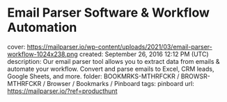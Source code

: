 # Email Parser Software & Workflow Automation

cover: https://mailparser.io/wp-content/uploads/2021/03/email-parser-workflow-1024x238.png
created: September 26, 2016 12:12 PM (UTC)
description: Our email parser tool allows you to extract data from emails & automate your workflow. Convert and parse emails to Excel, CRM leads, Google Sheets, and more.
folder: BOOKMRKS-MTHRFCKR / BROWSR-MTHRFCKR / Browser / Bookmarks / Pinboard
tags: pinboard
url: https://mailparser.io/?ref=producthunt